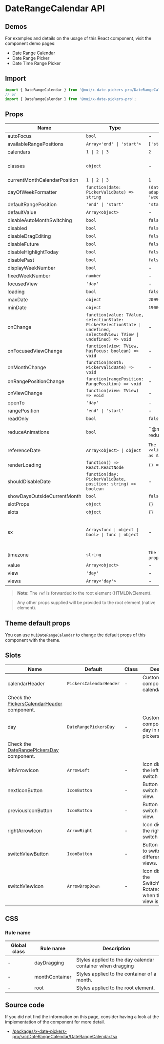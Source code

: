 # DateRangeCalendar API

## Demos

For examples and details on the usage of this React component, visit the component demo pages:

- Date Range Calendar
- Date Range Picker
- Date Time Range Picker

## Import

```jsx
import { DateRangeCalendar } from '@mui/x-date-pickers-pro/DateRangeCalendar';
// or
import { DateRangeCalendar } from '@mui/x-date-pickers-pro';
```

## Props

| Name | Type | Default | Required | Description |
|------|------|---------|----------|-------------|
| autoFocus | `bool` | - | No |  |
| availableRangePositions | `Array<'end' \| 'start'>` | `['start', 'end']` | No |  |
| calendars | `1 \| 2 \| 3` | `2` | No |  |
| classes | `object` | - | No | Override or extend the styles applied to the component. |
| currentMonthCalendarPosition | `1 \| 2 \| 3` | `1` | No |  |
| dayOfWeekFormatter | `function(date: PickerValidDate) => string` | `(date: PickerValidDate) => adapter.format(date, 'weekdayShort').charAt(0).toUpperCase()` | No |  |
| defaultRangePosition | `'end' \| 'start'` | `'start'` | No |  |
| defaultValue | `Array<object>` | - | No |  |
| disableAutoMonthSwitching | `bool` | `false` | No |  |
| disabled | `bool` | `false` | No |  |
| disableDragEditing | `bool` | `false` | No |  |
| disableFuture | `bool` | `false` | No |  |
| disableHighlightToday | `bool` | `false` | No |  |
| disablePast | `bool` | `false` | No |  |
| displayWeekNumber | `bool` | - | No |  |
| fixedWeekNumber | `number` | - | No |  |
| focusedView | `'day'` | - | No |  |
| loading | `bool` | `false` | No |  |
| maxDate | `object` | `2099-12-31` | No |  |
| minDate | `object` | `1900-01-01` | No |  |
| onChange | `function(value: TValue, selectionState: PickerSelectionState \| undefined, selectedView: TView \| undefined) => void` | - | No |  |
| onFocusedViewChange | `function(view: TView, hasFocus: boolean) => void` | - | No |  |
| onMonthChange | `function(month: PickerValidDate) => void` | - | No |  |
| onRangePositionChange | `function(rangePosition: RangePosition) => void` | - | No |  |
| onViewChange | `function(view: TView) => void` | - | No |  |
| openTo | `'day'` | - | No |  |
| rangePosition | `'end' \| 'start'` | - | No |  |
| readOnly | `bool` | `false` | No |  |
| reduceAnimations | `bool` | ``@media(prefers-reduced-motion: reduce)` || `navigator.userAgent` matches Android <10 or iOS <13` | No |  |
| referenceDate | `Array<object> \| object` | `The closest valid date using the validation props, except callbacks such as `shouldDisableDate`.` | No |  |
| renderLoading | `function() => React.ReactNode` | `() => "..."` | No |  |
| shouldDisableDate | `function(day: PickerValidDate, position: string) => boolean` | - | No |  |
| showDaysOutsideCurrentMonth | `bool` | `false` | No |  |
| slotProps | `object` | `{}` | No |  |
| slots | `object` | `{}` | No |  |
| sx | `Array<func \| object \| bool> \| func \| object` | - | No | The system prop that allows defining system overrides as well as additional CSS styles. |
| timezone | `string` | `The timezone of the `value` or `defaultValue` prop is defined, 'default' otherwise.` | No |  |
| value | `Array<object>` | - | No |  |
| view | `'day'` | - | No |  |
| views | `Array<'day'>` | - | No |  |

> **Note**: The `ref` is forwarded to the root element (HTMLDivElement).

> Any other props supplied will be provided to the root element (native element).

## Theme default props

You can use `MuiDateRangeCalendar` to change the default props of this component with the theme.

## Slots

| Name | Default | Class | Description |
|------|---------|-------|-------------|
| calendarHeader | `PickersCalendarHeader` | - | Custom component for calendar header.
Check the [PickersCalendarHeader](https://mui.com/x/api/date-pickers/pickers-calendar-header/) component. |
| day | `DateRangePickersDay` | - | Custom component for day in range pickers.
Check the [DateRangePickersDay](https://mui.com/x/api/date-pickers/date-range-picker-day/) component. |
| leftArrowIcon | `ArrowLeft` | - | Icon displayed in the left view switch button. |
| nextIconButton | `IconButton` | - | Button allowing to switch to the right view. |
| previousIconButton | `IconButton` | - | Button allowing to switch to the left view. |
| rightArrowIcon | `ArrowRight` | - | Icon displayed in the right view switch button. |
| switchViewButton | `IconButton` | - | Button displayed to switch between different calendar views. |
| switchViewIcon | `ArrowDropDown` | - | Icon displayed in the SwitchViewButton. Rotated by 180° when the open view is `year`. |

## CSS

### Rule name

| Global class | Rule name | Description |
|--------------|-----------|-------------|
| - | dayDragging | Styles applied to the day calendar container when dragging |
| - | monthContainer | Styles applied to the container of a month. |
| - | root | Styles applied to the root element. |

## Source code

If you did not find the information on this page, consider having a look at the implementation of the component for more detail.

- [/packages/x-date-pickers-pro/src/DateRangeCalendar/DateRangeCalendar.tsx](https://github.com/mui/material-ui/tree/HEAD/packages/x-date-pickers-pro/src/DateRangeCalendar/DateRangeCalendar.tsx)